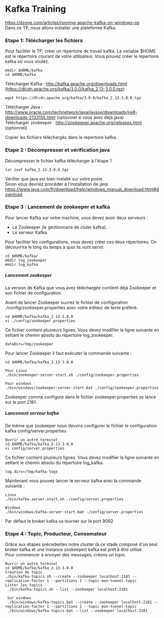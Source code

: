 # Kafka Training
https://dzone.com/articles/running-apache-kafka-on-windows-os   
Dans ce TP, nous allons installer une plateforme Kafka.

### Etape 1: Télécharger les fichiers 

Pour faciliter le TP, créer un répertoire de travail kafka. 
La variable $HOME est le répertoire courant de votre utilisateur. Vous pouvez créer le repertoire kafka où vous voulez.  
```
mkdir $HOME/kafka
cd $HOME/kafka
```
Télécharger Kafka : http://kafka.apache.org/downloads.html  (https://dlcdn.apache.org/kafka/3.0.0/kafka_2.13-3.0.0.tgz)
```
wget https://dlcdn.apache.org/kafka/3.0.0/kafka_2.13-3.0.0.tgz
```

Télécharger Java : http://www.oracle.com/technetwork/java/javase/downloads/jre8-downloads-2133155.html (optionnel si vous avez déjà java)   
Télécharger zookeeper : http://zookeeper.apache.org/releases.html  (optionnel)

Copier les fichiers téléchargés dans le repertoire kafka.

### Etape 2 : Décompresser et vérification java

Décompresser le fichier kafka télécharger à l'étape 1
```
tar zxvf kafka_2.13-3.0.0.tgz
```

Vérifier que java est bien installé sur votre poste.  
Sinon vous devriez procéder à l'installation de java  
https://www.java.com/fr/download/help/windows_manual_download.html#download

### Etape 3 : Lancement de zookeeper et kafka

Pour lancer Kafka sur votre machine, vous devez avoir deux serveurs :

* Le Zookeeper (le gestionnaire de cluter kafka).  
* Le serveur Kafka.  

Pour faciliter les configurations, vous devez créer ces deux répertoires. On découvrira le long du temps à quoi ils vont servir.

```
cd $HOME/kafka/
mkdir log_zookeeper
mkdir log_kafka
```

##### Lancement zookeeper

La version de Kafka que vous avez téléchargée contient déjà Zookeeper et son fichier de configuration.

Avant de lancer Zookeeper ouvrez le fichier de configuration ./config/zookeeper.properties avec votre éditeur de texte préferé.

```
cd $HOME/kafka/kafka_2.13-3.0.0
vi ./config/zookeeper.properties
```
Ce fichier contient plusieurs lignes. Vous devez modifier la ligne suivante en settant le chemin absolu du répertoire log_zookeeper.
```
dataDir=/tmp/zookeeper
```

Pour lancer Zookeeper il faut exécuter la commande suivante :
```
cd $HOME/kafka/kafka_2.13-3.0.0

Pour Linux
./bin/zookeeper-server-start.sh ./config/zookeeper.properties

Pour windows
./bin/windows/zookeeper-server-start.bat ./config/zookeeper.properties
```

Zookeeper comme configuré dans le fichier zookeeper.properties se lance sur le port 2181.

##### Lancement serveur kafka

De même que zookeeper nous devons configurer le fichier le configuration kafka  config/server.properties

```
Ouvrir un autre terminal
cd $HOME/kafka/kafka_2.13-3.0.0
vi config/server.properties
```

Ce fichier contient plusieurs lignes. Vous devez modifier la ligne suivante en settant le chemin absolu du répertoire log_kafka.

```
log.dirs=/tmp/kafka-logs
```

Maintenant vous pouvez lancer le serveur kafka avec la commande suivante :

```
Linux
./bin/kafka-server-start.sh ./config/server.properties

Windows
./bin/windows/kafka-server-start.bat ./config/server.properties
```

Par défaut le broker kafka va tourner sur le port 9092

### Etape 4 : Topic, Producteur, Consomateur

Grâce aux étapes précedentes notre cluster (à ce stade composé d'un seul broker kafka et une instance zookeeper) kafka est prêt à être utilisé.  
Pour commencer à envoyer des messages, créons un topic.

```
Ouvrir un autre terminal
cd $HOME/kafka/kafka_2.13-3.0.0
Création de topic
./bin/kafka-topics.sh --create --zookeeper localhost:2181 --replication-factor 1 --partitions 1 --topic mon-tunnel-topic
Lister les topics
 ./bin/kafka-topics.sh --list --zookeeper localhost:2181
 
 Sur windows
 ./bin/windows/kafka-topics.bat --create --zookeeper localhost:2181 --replication-factor 1 --partitions 1 --topic mon-tunnel-topic
 ./bin/windows/kafka-topics.bat --list --zookeeper localhost:2181


```

